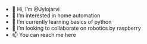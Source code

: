 - 👋 Hi, I’m @Jylojarvi
- 👀 I’m interested in home automation
- 🌱 I’m currently learning basics of python
- 💞️ I’m looking to collaborate on robotics by raspberry
- 📫 You can reach me here

<!---
Jylojarvi/Jylojarvi is a ✨ special ✨ repository because its `README.md` (this file) appears on your GitHub profile.
You can click the Preview link to take a look at your changes.
--->
